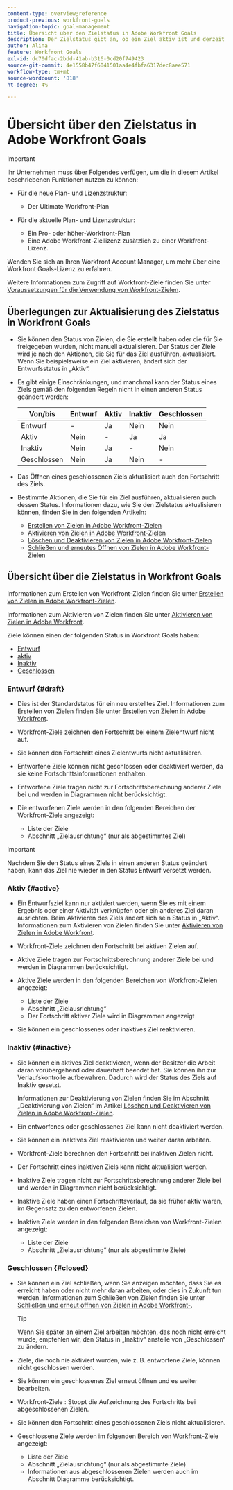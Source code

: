 ```yaml
---
content-type: overview;reference
product-previous: workfront-goals
navigation-topic: goal-management
title: Übersicht über den Zielstatus in Adobe Workfront Goals
description: Der Zielstatus gibt an, ob ein Ziel aktiv ist und derzeit den Fortschritt erfasst oder ob es inaktiv, entworfen oder bereits erreicht ist.
author: Alina
feature: Workfront Goals
exl-id: dc70dfac-2bdd-41ab-b316-0cd20f749423
source-git-commit: 4e1558b47f6041501aa4e4fbfa6317dec8aee571
workflow-type: tm+mt
source-wordcount: '818'
ht-degree: 4%

---
```


# Übersicht über den Zielstatus in Adobe Workfront Goals

<!--Audited: 4/2025-->

>[!IMPORTANT]
>
>Ihr Unternehmen muss über Folgendes verfügen, um die in diesem Artikel beschriebenen Funktionen nutzen zu können:
>
>* Für die neue Plan- und Lizenzstruktur:
>
>   * Der Ultimate Workfront-Plan
>    
>* Für die aktuelle Plan- und Lizenzstruktur:
>
>   * Ein Pro- oder höher-Workfront-Plan
>   * Eine Adobe Workfront-Ziellizenz zusätzlich zu einer Workfront-Lizenz.
>
>Wenden Sie sich an Ihren Workfront Account Manager, um mehr über eine Workfront Goals-Lizenz zu erfahren.
> 
>Weitere Informationen zum Zugriff auf Workfront-Ziele finden Sie unter [Voraussetzungen für die Verwendung von Workfront-Zielen](/help/quicksilver/workfront-goals/goal-management/access-needed-for-wf-goals.md).

## Überlegungen zur Aktualisierung des Zielstatus in Workfront Goals

* Sie können den Status von Zielen, die Sie erstellt haben oder die für Sie freigegeben wurden, nicht manuell aktualisieren. Der Status der Ziele wird je nach den Aktionen, die Sie für das Ziel ausführen, aktualisiert. Wenn Sie beispielsweise ein Ziel aktivieren, ändert sich der Entwurfsstatus in „Aktiv“.
* Es gibt einige Einschränkungen, und manchmal kann der Status eines Ziels gemäß den folgenden Regeln nicht in einen anderen Status geändert werden:

  | Von/bis | Entwurf | Aktiv | Inaktiv | Geschlossen |
  |---|---|---|---|---|
  | Entwurf | - | Ja | Nein | Nein |
  | Aktiv | Nein | - | Ja | Ja |
  | Inaktiv | Nein | Ja | - | Nein |
  | Geschlossen | Nein | Ja | Nein | - |

* Das Öffnen eines geschlossenen Ziels aktualisiert auch den Fortschritt des Ziels.
* Bestimmte Aktionen, die Sie für ein Ziel ausführen, aktualisieren auch dessen Status. Informationen dazu, wie Sie den Zielstatus aktualisieren können, finden Sie in den folgenden Artikeln:

   * [Erstellen von Zielen in Adobe Workfront-Zielen](../../workfront-goals/goal-management/create-goals.md)
   * [Aktivieren von Zielen in Adobe Workfront-Zielen](../../workfront-goals/goal-management/activate-goals.md)
   * [Löschen und Deaktivieren von Zielen in Adobe Workfront-Zielen](../../workfront-goals/goal-management/delete-and-deactivate-goals.md)
   * [Schließen und erneutes Öffnen von Zielen in Adobe Workfront-Zielen](../../workfront-goals/goal-management/close-and-reopen-goals.md)

## Übersicht über die Zielstatus in Workfront Goals

Informationen zum Erstellen von Workfront-Zielen finden Sie unter [Erstellen von Zielen in Adobe Workfront-Zielen](../../workfront-goals/goal-management/create-goals.md).

Informationen zum Aktivieren von Zielen finden Sie unter [Aktivieren von Zielen in Adobe Workfront](../../workfront-goals/goal-management/activate-goals.md).

Ziele können einen der folgenden Status in Workfront Goals haben:

* [Entwurf](#draft)
* [aktiv](#active)
* [Inaktiv](#inactive)
* [Geschlossen](#closed)

### Entwurf {#draft}

* Dies ist der Standardstatus für ein neu erstelltes Ziel. Informationen zum Erstellen von Zielen finden Sie unter [Erstellen von Zielen in Adobe Workfront](../../workfront-goals/goal-management/create-goals.md).
* Workfront-Ziele zeichnen den Fortschritt bei einem Zielentwurf nicht auf.
* Sie können den Fortschritt eines Zielentwurfs nicht aktualisieren.
* Entworfene Ziele können nicht geschlossen oder deaktiviert werden, da sie keine Fortschrittsinformationen enthalten.
* Entworfene Ziele tragen nicht zur Fortschrittsberechnung anderer Ziele bei und werden in Diagrammen nicht berücksichtigt.
* Die entworfenen Ziele werden in den folgenden Bereichen der Workfront-Ziele angezeigt:

   * Liste der Ziele
   * Abschnitt „Zielausrichtung“ (nur als abgestimmtes Ziel)


>[!IMPORTANT]
>
>Nachdem Sie den Status eines Ziels in einen anderen Status geändert haben, kann das Ziel nie wieder in den Status Entwurf versetzt werden.

### Aktiv {#active}

* Ein Entwurfsziel kann nur aktiviert werden, wenn Sie es mit einem Ergebnis oder einer Aktivität verknüpfen oder ein anderes Ziel daran ausrichten. Beim Aktivieren des Ziels ändert sich sein Status in „Aktiv“. Informationen zum Aktivieren von Zielen finden Sie unter [Aktivieren von Zielen in Adobe Workfront](../../workfront-goals/goal-management/activate-goals.md).
* Workfront-Ziele zeichnen den Fortschritt bei aktiven Zielen auf.
* Aktive Ziele tragen zur Fortschrittsberechnung anderer Ziele bei und werden in Diagrammen berücksichtigt.
* Aktive Ziele werden in den folgenden Bereichen von Workfront-Zielen angezeigt:

   * Liste der Ziele
   * Abschnitt „Zielausrichtung“
   * Der Fortschritt aktiver Ziele wird in Diagrammen angezeigt

* Sie können ein geschlossenes oder inaktives Ziel reaktivieren.

### Inaktiv {#inactive}

* Sie können ein aktives Ziel deaktivieren, wenn der Besitzer die Arbeit daran vorübergehend oder dauerhaft beendet hat. Sie können ihn zur Verlaufskontrolle aufbewahren. Dadurch wird der Status des Ziels auf Inaktiv gesetzt.

  Informationen zur Deaktivierung von Zielen finden Sie im Abschnitt „Deaktivierung von Zielen“ im Artikel [Löschen und Deaktivieren von Zielen in Adobe Workfront-Zielen](../../workfront-goals/goal-management/delete-and-deactivate-goals.md).

* Ein entworfenes oder geschlossenes Ziel kann nicht deaktiviert werden.
* Sie können ein inaktives Ziel reaktivieren und weiter daran arbeiten.
* Workfront-Ziele berechnen den Fortschritt bei inaktiven Zielen nicht.
* Der Fortschritt eines inaktiven Ziels kann nicht aktualisiert werden.
* Inaktive Ziele tragen nicht zur Fortschrittsberechnung anderer Ziele bei und werden in Diagrammen nicht berücksichtigt.
* Inaktive Ziele haben einen Fortschrittsverlauf, da sie früher aktiv waren, im Gegensatz zu den entworfenen Zielen.
* Inaktive Ziele werden in den folgenden Bereichen von Workfront-Zielen angezeigt:

   * Liste der Ziele
   * Abschnitt „Zielausrichtung“ (nur als abgestimmte Ziele)

### Geschlossen {#closed}

* Sie können ein Ziel schließen, wenn Sie anzeigen möchten, dass Sie es erreicht haben oder nicht mehr daran arbeiten, oder dies in Zukunft tun werden. Informationen zum Schließen von Zielen finden Sie unter [Schließen und erneut öffnen von Zielen in Adobe Workfront-](../../workfront-goals/goal-management/close-and-reopen-goals.md).

  >[!TIP]
  >
  >Wenn Sie später an einem Ziel arbeiten möchten, das noch nicht erreicht wurde, empfehlen wir, den Status in „Inaktiv“ anstelle von „Geschlossen“ zu ändern.

* Ziele, die noch nie aktiviert wurden, wie z. B. entworfene Ziele, können nicht geschlossen werden.
* Sie können ein geschlossenes Ziel erneut öffnen und es weiter bearbeiten.
* Workfront-Ziele : Stoppt die Aufzeichnung des Fortschritts bei abgeschlossenen Zielen.
* Sie können den Fortschritt eines geschlossenen Ziels nicht aktualisieren.
* Geschlossene Ziele werden im folgenden Bereich von Workfront-Ziele angezeigt:

   * Liste der Ziele
   * Abschnitt „Zielausrichtung“ (nur als abgestimmte Ziele)
   * Informationen aus abgeschlossenen Zielen werden auch im Abschnitt Diagramme berücksichtigt.
